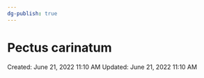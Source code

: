 ```yaml
---
dg-publish: true
---
```


# Pectus carinatum

Created: June 21, 2022 11:10 AM
Updated: June 21, 2022 11:10 AM